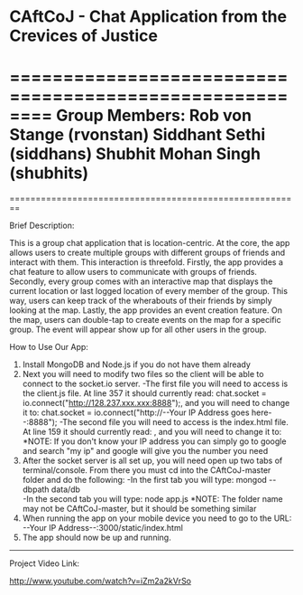 CAftCoJ - Chat Application from the Crevices of Justice
========================================================

========================================================
Group Members:
Rob von Stange (rvonstan)
Siddhant Sethi (siddhans)
Shubhit Mohan Singh (shubhits)
========================================================

========================================================

Brief Description:

This is a group chat application that is location-centric. At the core, the app allows users to create multiple groups with different groups of friends and interact with them. This interaction is threefold. Firstly, the app provides a chat feature to allow users to communicate with groups of friends. Secondly, every group comes with an interactive map that displays the current location or last logged location of every member of the group. This way, users can keep track of the wherabouts of their friends by simply looking at the map. Lastly, the app provides an event creation feature. On the map, users can double-tap to create events on the map for a specific group. The event will appear show up for all other users in the group.

How to Use Our App:

1. Install MongoDB and Node.js if you do not have them already
2. Next you will need to modify two files so the client will be able to connect to the socket.io server.
	-The first file you will need to access is the client.js file. At line 357 it should currently read: chat.socket = io.connect("http://128.237.xxx.xxx:8888");, and you will need to change it to: chat.socket = io.connect("http://--Your IP Address goes here--:8888");
	-The second file you will need to access is the index.html file. At line 159 it should currently read: <script src="http://128.237.xxx.xxx:8888/socket.io/socket.io.js"></script>, and you will need to change it to: <script src="http://--Your IP Address goes here--:8888/socket.io/socket.io.js"></script>
*NOTE: If you don't know your IP address you can simply go to google and search "my ip" and google will give you the number you need
3. After the socket server is all set up, you will need open up two tabs of terminal/console. From there you must cd into the CAftCoJ-master folder and do the following:
	-In the first tab you will type: mongod --dbpath data/db  
	-In the second tab you will type: node app.js
*NOTE: The folder name may not be CAftCoJ-master, but it should be something similar
4. When running the app on your mobile device you need to go to the URL: --Your IP Address--:3000/static/index.html
5. The app should now be up and running. 

__________________________________________________________________

Project Video Link:

http://www.youtube.com/watch?v=iZm2a2kVrSo
